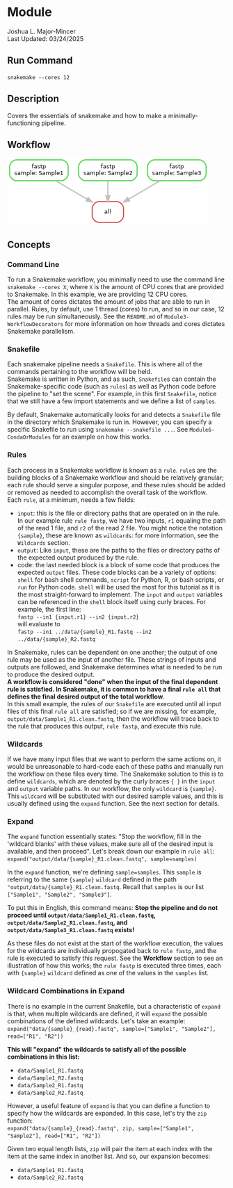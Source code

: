 # Module 
Joshua L. Major-Mincer  
Last Updated: 03/24/2025

## Run Command
```
snakemake --cores 12
```
## Description
Covers the essentials of snakemake and how to make a minimally-functioning pipeline. 

## Workflow
![DAG](./dag.png)

## Concepts
### Command Line
To run a Snakemake workflow, you minimally need to use the command line `snakemake --cores X`, where `X` is the amount of CPU cores that are provided to Snakemake. In this example, we are providing 12 CPU cores.  
The amount of cores dictates the amount of jobs that are able to run in parallel. Rules, by default, use 1 thread (cores) to run, and so in our case, 12 rules may be run simultaneously. See the `README.md` of `Module3-WorkflowDecorators` for more information on how threads and cores dictates Snakemake parallelism. 

### Snakefile
Each snakemake pipeline needs a `Snakefile`. This is where all of the commands pertaining to the workflow will be held.  
Snakemake is written in Python, and as such, `Snakefile`s can contain the Snakemake-specific code (such as `rules`) as well as Python code before the pipeline to "set the scene". For example, in this first `Snakefile`, notice that we still have a few import statements and we define a list of `samples`. 

By default, Snakemake automatically looks for and detects a `Snakefile` file in the directory which Snakemake is run in. However, you can specify a specific Snakefile to run using `snakemake --snakefile ...`. See `Module6-CondaOrModules` for an example on how this works. 

### Rules
Each process in a Snakemake workflow is known as a `rule`. `rule`s are the building blocks of a Snakemake workflow and should be relatively granular; each rule should serve a singular purpose, and these rules should be added or removed as needed to accomplish the overall task of the workflow.  
Each `rule`, at a minimum, needs a few fields: 
* `input`: this is the file or directory paths that are operated on in the rule. In our example rule `rule fastp`, we have two inputs, `r1` equaling the path of the read 1 file, and `r2` of the read 2 file. You might notice the notation `{sample}`, these are known as `wildcards`: for more information, see the `Wildcards` section. 
* `output`: Like `input`, these are the paths to the files or directory paths of the expected output produced by the rule. 
* code: the last needed block is a block of some code that produces the expected `output` files. These code blocks can be a variety of options: `shell` for bash shell commands, `script` for Python, R, or bash scripts, or `run` for Python code. `shell` will be used the most for this tutorial as it is the most straight-forward to implement. The `input` and `output` variables can be referenced in the `shell` block itself using curly braces. For example, the first line:  
```fastp --in1 {input.r1} --in2 {input.r2}```  
will evaluate to   
```fastp --in1 ../data/{sample}_R1.fastq --in2 ../data/{sample}_R2.fastq```

In Snakemake, rules can be dependent on one another; the output of one rule may be used as the input of another file. These strings of inputs and outputs are followed, and Snakemake determines what is needed to be run to produce the desired output.  
**A workflow is considered "done" when the input of the final dependent rule is satisfied. In Snakemake, it is common to have a final `rule all` that defines the final desired output of the total workflow**.  
In this small example, the rules of our `Snakefile` are executed until all input files of this final `rule all` are satisfied; so if we are missing, for example, `output/data/Sample1_R1.clean.fastq`, then the workflow will trace back to the rule that produces this output, `rule fastp`, and execute this rule. 

### Wildcards
If we have many input files that we want to perform the same actions on, it would be unreasonable to hard-code each of these paths and manually run the workflow on these files every time. The Snakemake solution to this is to define `wildcards`, which are denoted by the curly braces `{ }` in the `input` and `output` variable paths. In our workflow, the only `wildcard` is `{sample}`. This `wildcard` will be substituted with our desired sample values, and this is usually defined using the `expand` function. See the next section for details. 

### Expand
The `expand` function essentially states: "Stop the workflow, fill in the 'wildcard blanks' with these values, make sure all of the desired input is available, and then proceed". Let's break down our example in `rule all`:  
`expand("output/data/{sample}_R1.clean.fastq", sample=samples)`  

In the `expand` function, we're defining `sample=samples`. This `sample` is referring to the same `{sample}` `wildcard` defined in the path `"output/data/{sample}_R1.clean.fastq`. Recall that `samples` is our list `["Sample1", "Sample2", "Sample3"]`. 

To put this in English, this command means:  **Stop the pipeline and do not proceed until `output/data/Sample1_R1.clean.fastq`, `output/data/Sample2_R1.clean.fastq`, and `output/data/Sample3_R1.clean.fastq` exists!**  

As these files do not exist at the start of the workflow execution, the values for the wildcards are individually propogated back to `rule fastp`, and the rule is executed to satisfy this request. See the **Workflow** section to see an illustration of how this works; the `rule fastp` is executed three times, each with `{sample}` `wildcard` defined as one of the values in the `samples` list.  

### Wildcard Combinations in Expand
There is no example in the current Snakefile, but a characteristic of `expand` is that, when multiple wildcards are defined, it will `expand` the possible combinations of the defined wildcards. Let's take an example:  
`expand("data/{sample}_{read}.fastq", sample=["Sample1", "Sample2"], read=["R1", "R2"])`  

**This will "expand" the wildcards to satisfy all of the possible combinations in this list:** 
* `data/Sample1_R1.fastq`
* `data/Sample1_R2.fastq`
* `data/Sample2_R1.fastq`
* `data/Sample2_R2.fastq`

However, a useful feature of `expand` is that you can define a function to specify how the wildcards are expanded. In this case, let's try the `zip` function:  
`expand("data/{sample}_{read}.fastq", zip, sample=["Sample1", "Sample2"], read=["R1", "R2"])`  

Given two equal length lists, `zip` will pair the item at each index with the item at the same index in another list. And so, our expansion becomes: 
* `data/Sample1_R1.fastq`
* `data/Sample2_R2.fastq`